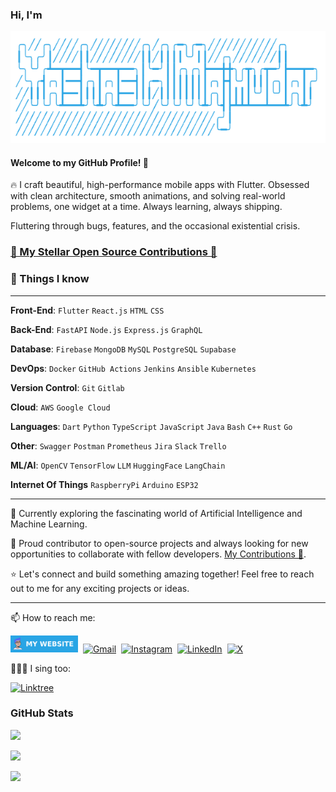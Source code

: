 <!---
yashas-hm/yashas-hm is a ✨ special ✨ repository because its `README.md` (this file) appears on your GitHub profile.
You can click the Preview link to take a look at your changes.
--->

### Hi, I'm
<img src="assets/text_name.png" alt="Yashas H Majmudar">

#### Welcome to my GitHub Profile! 🚀

🔥 I craft beautiful, high-performance mobile apps with Flutter. Obsessed with clean architecture, smooth animations, and solving real-world problems, one widget at a time. Always learning, always shipping.

Fluttering through bugs, features, and the occasional existential crisis.

### [🌟 My Stellar Open Source Contributions 🚀](./contributions.md)

### 👀 Things I know

---

**Front-End**: `Flutter` `React.js` `HTML` `CSS`

**Back-End**: `FastAPI` `Node.js` `Express.js` `GraphQL`

**Database**: `Firebase` `MongoDB` `MySQL` `PostgreSQL` `Supabase`

**DevOps**: `Docker` `GitHub Actions` `Jenkins` `Ansible` `Kubernetes`

**Version Control**: `Git` `Gitlab` 

**Cloud**: `AWS` `Google Cloud`

**Languages**: `Dart` `Python` `TypeScript` `JavaScript` `Java` `Bash` `C++` `Rust` `Go`

**Other**: `Swagger` `Postman` `Prometheus` `Jira` `Slack` `Trello`

**ML/AI**: `OpenCV` `TensorFlow` `LLM` `HuggingFace` `LangChain`

**Internet Of Things** `RaspberryPi` `Arduino` `ESP32`

---

🌱 Currently exploring the fascinating world of Artificial Intelligence and Machine Learning.

🚀 Proud contributor to open-source projects and always looking for new opportunities to collaborate with fellow developers. [My Contributions 🎉](./contributions.md).

⭐️ Let's connect and build something amazing together! Feel free to reach out to me for any exciting projects or ideas.

---

📫 How to reach me:

[<img src="./assets/website_badge.png" height=27 alt="Website">](https://yashashm.dev)&nbsp;
[![Gmail](https://img.shields.io/badge/Gmail-D14836?style=for-the-badge&logo=gmail&logoColor=white)](mailto:yashashm.dev@gmail.com)&nbsp;
[![Instagram](https://img.shields.io/badge/Instagram-%23E4405F.svg?style=for-the-badge&logo=Instagram&logoColor=white)](https://www.instagram.com/yashas_hm)&nbsp;
[![LinkedIn](https://img.shields.io/badge/linkedin-%230077B5.svg?style=for-the-badge&logo=linkedin&logoColor=white)](https://www.linkedin.com/in/yashashm)&nbsp;
[![X](https://img.shields.io/badge/X-%23000000.svg?style=for-the-badge&logo=X&logoColor=white)](https://twitter.com/YashasMajmudar)

🎤😶‍🌫 I sing too:

[![Linktree](https://img.shields.io/badge/linktree-1de9b6?style=for-the-badge&logo=linktree&logoColor=white)](https://linktr.ee/yashashm)

### GitHub Stats

![](https://github-readme-stats.vercel.app/api/top-langs/?username=yashas-hm&theme=onedark&hide_border=false&include_all_commits=true&count_private=true&layout=compact&size_weight=1&count_weight=0.5)

![](https://github-profile-trophy.vercel.app/?username=yashas-hm&theme=onedark&no-frame=false&no-bg=true&margin-w=10&margin-h=10&column=5)

![](https://github-readme-streak-stats.herokuapp.com/?user=yashas-hm&theme=onedark&hide_border=false)
